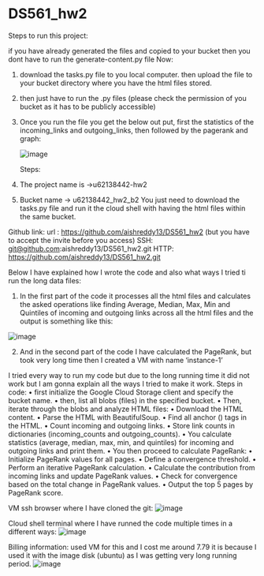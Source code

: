 # DS561_hw2

Steps to run this project:

if you have already generated the files and copied to your bucket then you dont have to run the generate-content.py file
Now:
1. download the tasks.py file to you local computer. then upload the file to your bucket directory where you have the html files stored.
2. then just have to run the .py files (please check the permission of you bucket as it has to be publicly accessible)
3. Once you run the file you get the below out put, first the statistics of the incoming_links and outgoing_links, then followed by the pagerank and graph:
   
   ![image](https://github.com/aishreddy13/DS561_hw2/assets/118329497/42b585c2-173c-4031-87d6-8c29efc5b4ee)



   Steps:
1.	The project name is ->u62138442-hw2
2.	Bucket name -> u62138442_hw2_b2
You just need to download the tasks.py file and run it the cloud shell with having the html files within the same bucket.

Github link: url : https://github.com/aishreddy13/DS561_hw2 (but you have to accept the invite before you access)
 SSH: git@github.com:aishreddy13/DS561_hw2.git
HTTP: https://github.com/aishreddy13/DS561_hw2.git

Below I have explained how I wrote the code and also what ways I tried ti run the long data files:

1.	In the first part of the code it processes all the html files and calculates the asked operations like finding Average, Median, Max, Min and Quintiles of incoming and outgoing links across all the html files and the output is something like this:

   ![image](https://github.com/aishreddy13/DS561_hw2/assets/118329497/05a6350c-dc35-4019-aad1-7efca65860f7)

2.	And in the second part of the code I have calculated the PageRank, but took very long time then I created a VM with name ‘instance-1’

I tried every way to run my code but due to the long running time it did not work but I am gonna explain all the ways I tried to make it work.
Steps in code:
•	first initialize the Google Cloud Storage client and specify the bucket name.
•	then, list all blobs (files) in the specified bucket.
•	Then, iterate through the blobs and analyze HTML files:
•	Download the HTML content.
•	Parse the HTML with BeautifulSoup.
•	Find all anchor (<a>) tags in the HTML.
•	Count incoming and outgoing links.
•	Store link counts in dictionaries (incoming_counts and outgoing_counts).
•	You calculate statistics (average, median, max, min, and quintiles) for incoming and outgoing links and print them.
•	You then proceed to calculate PageRank:
•	Initialize PageRank values for all pages.
•	Define a convergence threshold.
•	Perform an iterative PageRank calculation.
•	Calculate the contribution from incoming links and update PageRank values.
•	Check for convergence based on the total change in PageRank values.
•	Output the top 5 pages by PageRank score.

VM ssh browser where I have cloned the git:
 ![image](https://github.com/aishreddy13/DS561_hw2/assets/118329497/1ce36fac-3470-4a7c-8262-03d42decc36e)


Cloud shell terminal where I have runned the code multiple times in a different ways:
 ![image](https://github.com/aishreddy13/DS561_hw2/assets/118329497/daf63d99-2c60-4245-966c-0a5fb796b5f6)


Billing information: used VM for this and I cost me around 7.79 it is because I used it with the image disk (ubuntu) as I was getting very long running period.
 ![image](https://github.com/aishreddy13/DS561_hw2/assets/118329497/391cd678-7155-4a76-b588-acc3cc4b582f)


